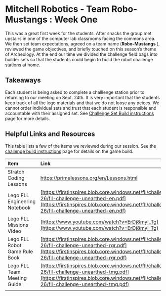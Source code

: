# Mitchell Robotics - Team Robo-Mustangs : Week One

This was a great first week for the students. After snacks the group met upstairs in one of the computer lab classrooms facing the commons area. We then set team expectations, agreed on a team name (**Robo-Mustangs** ), reviewed the game objectives, and briefly touched on this season’s theme of Archeology. At the end our time we divided the challenge field bags into builder sets so that the students could begin to build the robot challenge stations at home.

## Takeaways

Each student is being asked to complete a challlenge station prior to returning to our meeting on Sept. 24th. It is very important that the students keep track of all the lego materials and that we do not loose any peices. We cannot order individual sets and trust that each student is responsible and accountable with their assigned set. See [Challenge Set Build instructions](https://github.com/ccruiser/mitchell-lego-education-spike/blob/main/Lego-Challenge/Challenge%20Base%20Set%20Instrucutions.md) page for more details.

## Helpful Links and Resources

This table lists a few of the items we reviewed during our session. See the [challenge build instructions](https://github.com/ccruiser/mitchell-lego-education-spike/blob/main/Lego-Challenge/Challenge%20Base%20Set%20Instrucutions.md) page for details on the game build.


| Item                          | Link                                                                                                                                                                                                   |
| :------------------------------ | :------------------------------------------------------------------------------------------------------------------------------------------------------------------------------------------------------- |
| Stratch Coding Lessons        | [https://primelessons.org/en/Lessons.html ](https://primelessons.org/en/Lessons.html)                                                                                                                  |
| Lego FLL Engineering Notebook | [https://firstinspires.blob.core.windows.net/fll/challenge/2025-26/fll-challenge-unearthed-en.pdf](https://firstinspires.blob.core.windows.net/fll/challenge/2025-26/fll-challenge-unearthed-en.pdf)   |
| Lego FLL Missions Video       | [https://www.youtube.com/watch?v=ErDj8myI_Tg](https://www.youtube.com/watch?v=ErDj8myI_Tg)                                                                                                             |
| Lego FLL Robot Game Rule Book | [https://firstinspires.blob.core.windows.net/fll/challenge/2025-26/fll-challenge-unearthed-rgr.pdf](https://firstinspires.blob.core.windows.net/fll/challenge/2025-26/fll-challenge-unearthed-rgr.pdf) |
| Lego FLL Team Meeting Guide   | [https://firstinspires.blob.core.windows.net/fll/challenge/2025-26/fll-challenge-unearthed-tmg.pdf](https://firstinspires.blob.core.windows.net/fll/challenge/2025-26/fll-challenge-unearthed-tmg.pdf) |
|                               |                                                                                                                                                                                                        |
